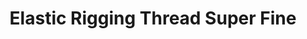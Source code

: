 ---
layout: product
title: "Elastic Rigging Thread Super Fine"
price: "1500" 
desc: "Konac za riging"
img_path: "/assets/img/UV4007.webp"
brand: "Uschi"
available: true
special_offer: false
new: true
soon: false
cat: "070000"
subcat: "070400"
subsubcat: "0N/A"
sifra: "UV4007"
popular: false
---